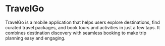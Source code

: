 # TravelGo
TravelGo is a mobile application that helps users explore destinations, find curated travel packages, and book tours and activities in just a few taps. It combines destination discovery with seamless booking to make trip planning easy and engaging.
